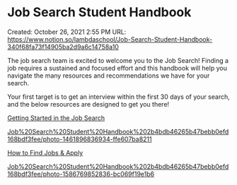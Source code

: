 # Job Search Student Handbook

Created: October 26, 2021 2:55 PM
URL: https://www.notion.so/lambdaschool/Job-Search-Student-Handbook-340f68fa73f14905ba2d9a6c14758a10

The job search team is excited to welcome you to the Job Search! Finding a job requires a sustained and focused effort and this handbook will help you navigate the many resources and recommendations we have for your search.

Your first target is to get an interview within the first 30 days of your search, and the below resources are designed to get you there!

[Getting Started in the Job Search](https://www.notion.so/Getting-Started-in-the-Job-Search-f8c08815c9f54418847e5722f55e2264)

[Job%20Search%20Student%20Handbook%202b4bdb46265b47bebb0efd168bdf3fee/photo-1461896836934-ffe607ba8211](Job%20Search%20Student%20Handbook%202b4bdb46265b47bebb0efd168bdf3fee/photo-1461896836934-ffe607ba8211)

[How to Find Jobs & Apply](https://www.notion.so/How-to-Find-Jobs-Apply-221f63ef910b4bdebb0beb0adaaebc59)

[Job%20Search%20Student%20Handbook%202b4bdb46265b47bebb0efd168bdf3fee/photo-1586769852836-bc069f19e1b6](Job%20Search%20Student%20Handbook%202b4bdb46265b47bebb0efd168bdf3fee/photo-1586769852836-bc069f19e1b6)